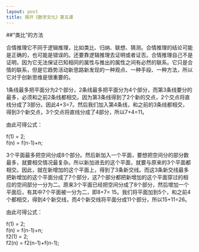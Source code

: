 ```yaml
---
layout: post
title: 南开《数学文化》第五课
---
```

##“类比”的方法

合情推理它不同于逻辑推理，比如类比、归纳、联想、猜测。合情推理的结论可能是正确的，也可能是错误的。还要靠逻辑推理去证明或者证否。合情推理自己不是证明，因为它无法保证已知相同的属性与推出的属性之间有必然的联系。它只是合情的联系，但是它趋势活动新思路新发现的一种观点、一种手段、一种方法，所以它对于创新思维是很重要的。

1条线最多把平面分为2个部分，2条线最多把平面分为4个部分，而第3条线要分的最多，必须和之前2条线都相交。因为第3条线得到了2个新的交点，2个交点将直线分成了3部分。因此4+3=7。然后我们加入第4条线，和之前的3条线都相交，得到3个新交点，3个交点将直线分成了4部分，所以7+4=11。

由此可得公式：

f(1) = 2;  
f(n) = f(n-1)+n;

3个平面最多把空间分成8个部分。然后新加入一个平面，要想把空间分的部分数最多，就要相交情况最复杂。所以新加进去的这个平面，就要与原来的3个平面都相交。因此，就在新增加的这个平面上，得到了3条新交线。而这3条新交线最多把新增加的这个平面分成了7个部分，这7个部分都把新增加的这个平面穿过的相应的空间部分一分为二。原来3个平面已经把空间分成了8个部分，然后增加一个平面后，有其中7个平面被一分为二，即8+7= 15。我们将平面加到5个，和之前4个都相交，得到4个新交线，而4个新交线将平面分成11个部分，所以15+11=26。

由此可得公式：

f(1) = 2;  
f(n) = f(n-1)+n;  
f2(1) = 2;  
f2(n) = f2(n-1)+f(n-1); 

